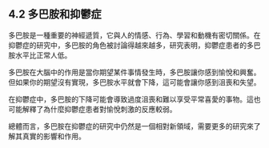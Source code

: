 ## 4.2 多巴胺和抑鬱症

多巴胺是一種重要的神經遞質，它與人的情感、行為、學習和動機有密切關係。在抑鬱症的研究中，多巴胺的角色被討論得越來越多，研究表明，抑鬱症患者的多巴胺水平比正常人低。

多巴胺在大腦中的作用是當你期望某件事情發生時，多巴胺讓你感到愉悅和興奮。但如果你的期望沒有實現，多巴胺水平就會下降，這可能會讓你感到沮喪和失望。

在抑鬱症中，多巴胺的下降可能會導致過度沮喪和難以享受平常喜愛的事物。這也可能解釋了為什麼抑鬱症患者對愉悅刺激的反應較弱。

總體而言，多巴胺在抑鬱症的研究中仍然是一個相對新領域，需要更多的研究來了解其真實的影響和作用。
